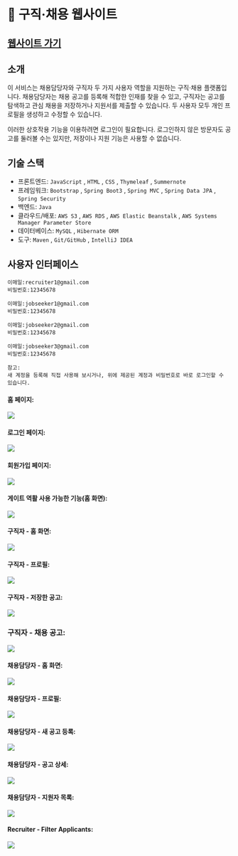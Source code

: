 👔 구직·채용 웹사이트
===

[웹사이트 가기](http://jackycoder.us-east-2.elasticbeanstalk.com/)
--

소개
---
이 서비스는 채용담당자와 구직자 두 가지 사용자 역할을 지원하는 구직·채용 플랫폼입니다. 채용담당자는 채용 공고를 등록해 적합한 인재를 찾을 수 있고, 구직자는 공고를 탐색하고 관심 채용을 저장하거나 지원서를 제출할 수 있습니다. 두 사용자 모두 개인 프로필을 생성하고 수정할 수 있습니다.

이러한 상호작용 기능을 이용하려면 로그인이 필요합니다. 로그인하지 않은 방문자도 공고를 둘러볼 수는 있지만, 저장이나 지원 기능은 사용할 수 없습니다.


기술 스택
---
* 프론트엔드: `JavaScript` , `HTML` , `CSS` , `Thymeleaf` , `Summernote`
* 프레임워크: `Bootstrap` , `Spring Boot3` , `Spring MVC` , `Spring Data JPA` , `Spring Security`
* 백엔드: `Java`
* 클라우드/배포: `AWS S3` , `AWS RDS` , `AWS Elastic Beanstalk` , `AWS Systems Manager Parameter Store`
* 데이터베이스: `MySQL` , `Hibernate ORM`
* 도구: `Maven` , `Git/GitHub` , `IntelliJ IDEA`


사용자 인터페이스
---
    이매일:recruiter1@gmail.com
    비밀번호:12345678 

    이매일:jobseeker1@gmail.com
    비밀번호:12345678

    이매일:jobseeker2@gmail.com
    비밀번호:12345678

    이매일:jobseeker3@gmail.com
    비밀번호:12345678
    
    참고:
    새 계정을 등록해 직접 사용해 보시거나, 위에 제공된 계정과 비밀번호로 바로 로그인할 수 있습니다.
    
#### 홈 페이지:
![](photos/homepage.png)

#### 로그인 페이지:
![](photos/login.png)

#### 회원가입 페이지:
![](photos/register.png)

#### 게이트 역활 사용 가능한 기능(홈 화면):
![](photos/guest.png)

#### 구직자 - 홈 화면:
![](photos/jobseeker-homepage.png)

#### 구직자 - 프로필:
![](photos/jobseeker-profile.png)

#### 구직자 - 저장한 공고:
![](photos/jobseeker-save-jobs.png)

### 구직자 - 채용 공고:
![](photos/jobseeker-apply.png)

#### 채용담당자 - 홈 화면:
![](photos/recruiter-homepage.png)

#### 채용담당자 - 프로필:
![](photos/recruiter-profile.png)

#### 채용담당자 - 새 공고 등록:
![](photos/recruiter-post-new-job.png)

#### 채용담당자 - 공고 상세:
![](photos/recruiter-job-details.png)

#### 채용담당자 - 지원자 목록:
![](photos/recruiter-job-applicant-list.png)

#### Recruiter - Filter Applicants:
![](photos/recruiter-filter-results.png)


